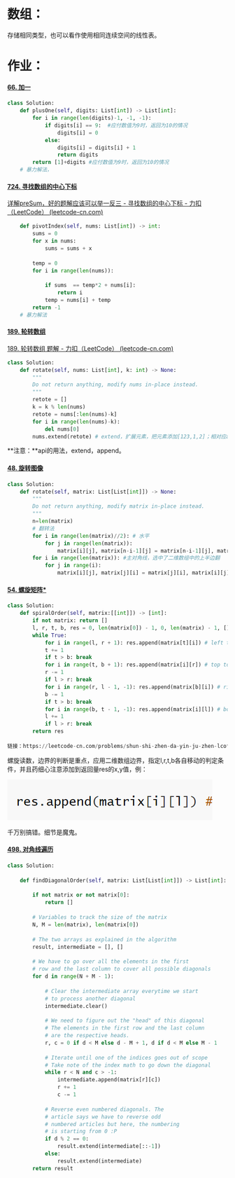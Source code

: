 # 数组：

存储相同类型，也可以看作使用相同连续空间的线性表。

# 作业：

#### [66. 加一](https://leetcode-cn.com/problems/plus-one/)

```python
class Solution:
    def plusOne(self, digits: List[int]) -> List[int]:
        for i in range(len(digits)-1, -1, -1):
            if digits[i] == 9:  #应付数值为9时，返回为10的情况
                digits[i] = 0
            else:
                digits[i] = digits[i] + 1
                return digits
        return [1]+digits #应付数值为9时，返回为10的情况
    # 暴力解法，
```

#### [724. 寻找数组的中心下标](https://leetcode-cn.com/problems/find-pivot-index/)

[详解preSum，好的题解应该可以举一反三 - 寻找数组的中心下标 - 力扣（LeetCode） (leetcode-cn.com)](https://leetcode-cn.com/problems/find-pivot-index/solution/xiang-jie-presumhao-de-ti-jie-ying-gai-k-mzsg/)

```python
    def pivotIndex(self, nums: List[int]) -> int:
        sums = 0
        for x in nums:
            sums = sums + x
        
        temp = 0
        for i in range(len(nums)):
            
            if sums  == temp*2 + nums[i]:
                return i
            temp = nums[i] + temp
        return -1
    # 暴力解法
```

#### [189. 轮转数组](https://leetcode-cn.com/problems/rotate-array/)

[189. 轮转数组 题解 - 力扣（LeetCode） (leetcode-cn.com)](https://leetcode-cn.com/problems/rotate-array/solution/python3-san-chong-si-lu-189-by-lionking8-arbt/)

```python
class Solution:
    def rotate(self, nums: List[int], k: int) -> None:
        """
        Do not return anything, modify nums in-place instead.
        """
        retote = []
        k = k % len(nums)
        retote = nums[:len(nums)-k]
        for i in range(len(nums)-k):
            del nums[0]
        nums.extend(retote) # extend，扩展元素，把元素添加[123,1,2]；相对应append，追加一个新的元素[123,[1,2]]，即把新数组当作一个新元素。
```

**注意：**api的用法，extend，append。

#### [48. 旋转图像](https://leetcode-cn.com/problems/rotate-image/)

```python
class Solution:
    def rotate(self, matrix: List[List[int]]) -> None:
        """
        Do not return anything, modify matrix in-place instead.
        """   
    	n=len(matrix)
        # 翻转法
        for i in range(len(matrix)//2): # 水平
            for j in range(len(matrix)):
                matrix[i][j], matrix[n-i-1][j] = matrix[n-i-1][j], matrix[i][j] 
        for i in range(len(matrix)): #主对角线，选中了二维数组中的上半边翻
            for j in range(i):
                matrix[i][j], matrix[j][i] = matrix[j][i], matrix[i][j]
```

#### [54. 螺旋矩阵*](https://leetcode-cn.com/problems/spiral-matrix/)

```python
class Solution:
    def spiralOrder(self, matrix:[[int]]) -> [int]:
        if not matrix: return []
        l, r, t, b, res = 0, len(matrix[0]) - 1, 0, len(matrix) - 1, []
        while True:
            for i in range(l, r + 1): res.append(matrix[t][i]) # left to right
            t += 1
            if t > b: break
            for i in range(t, b + 1): res.append(matrix[i][r]) # top to bottom
            r -= 1
            if l > r: break
            for i in range(r, l - 1, -1): res.append(matrix[b][i]) # right to left
            b -= 1
            if t > b: break
            for i in range(b, t - 1, -1): res.append(matrix[i][l]) # bottom to top
            l += 1
            if l > r: break
        return res

链接：https://leetcode-cn.com/problems/shun-shi-zhen-da-yin-ju-zhen-lcof/solution/mian-shi-ti-29-shun-shi-zhen-da-yin-ju-zhen-she-di/

```

螺旋读数，边界的判断是重点，应用二维数组边界，指定l,r,t,b各自移动的判定条件，并且药细心注意添加到返回量res的x,y值，例：

![image-20211117231934363](pics/image-20211117231934363.png)

千万别搞错。细节是魔鬼。

#### [498. 对角线遍历](https://leetcode-cn.com/problems/diagonal-traverse/)

```python
class Solution:
    
    def findDiagonalOrder(self, matrix: List[List[int]]) -> List[int]:
        
        if not matrix or not matrix[0]:
            return []
        
        # Variables to track the size of the matrix
        N, M = len(matrix), len(matrix[0])
        
        # The two arrays as explained in the algorithm
        result, intermediate = [], []
        
        # We have to go over all the elements in the first
        # row and the last column to cover all possible diagonals
        for d in range(N + M - 1):
            
            # Clear the intermediate array everytime we start
            # to process another diagonal
            intermediate.clear()
            
            # We need to figure out the "head" of this diagonal
            # The elements in the first row and the last column
            # are the respective heads.
            r, c = 0 if d < M else d - M + 1, d if d < M else M - 1
            
            # Iterate until one of the indices goes out of scope
            # Take note of the index math to go down the diagonal
            while r < N and c > -1:
                intermediate.append(matrix[r][c])
                r += 1
                c -= 1
            
            # Reverse even numbered diagonals. The
            # article says we have to reverse odd 
            # numbered articles but here, the numbering
            # is starting from 0 :P
            if d % 2 == 0:
                result.extend(intermediate[::-1])
            else:
                result.extend(intermediate)
        return result        
```

